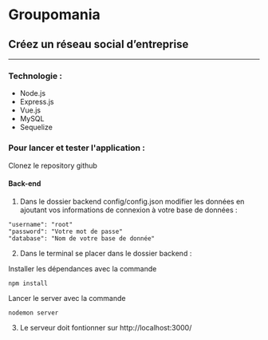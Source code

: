 # Groupomania
## Créez un réseau social d’entreprise

---

### Technologie :

* Node.js
* Express.js
* Vue.js
* MySQL
* Sequelize

### Pour lancer et tester l'application :

Clonez le repository github

#### Back-end

1. Dans le dossier backend config/config.json modifier les données en ajoutant vos informations de connexion à votre base de données : 

```
"username": "root"
"password": "Votre mot de passe"
"database": "Nom de votre base de donnée"
```

2. Dans le terminal se placer dans le dossier backend :

Installer les dépendances avec la commande 

```
npm install
```

Lancer le server avec la commande

```
nodemon server
```

3. Le serveur doit fontionner sur http://localhost:3000/
